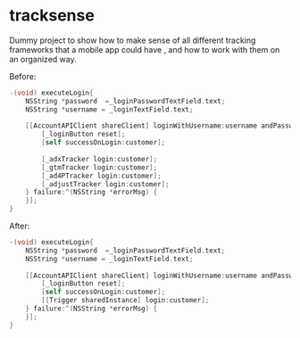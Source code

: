 tracksense
==========

Dummy project to show how to make sense of all different tracking frameworks that a mobile app could have , and how to work with them on an organized way.


Before:

```objective-c
-(void) executeLogin{
    NSString *password  =_loginPasswordTextField.text;
    NSString *username = _loginTextField.text;
    
    [[AccountAPIClient shareClient] loginWithUsername:username andPassword:password success:^(Customer *customer) {
        [_loginButton reset];
        [self successOnLogin:customer];
        
        [_adxTracker login:customer];
        [_gtmTracker login:customer];
        [_ad4PTracker login:customer];
        [_adjustTracker login:customer];
    } failure:^(NSString *errorMsg) {
    }];
}

```

After:

```objective-c
-(void) executeLogin{
    NSString *password  =_loginPasswordTextField.text;
    NSString *username = _loginTextField.text;
    
    [[AccountAPIClient shareClient] loginWithUsername:username andPassword:password success:^(Customer *customer) {
        [_loginButton reset];
        [self successOnLogin:customer];
        [[Trigger sharedInstance] login:customer];
    } failure:^(NSString *errorMsg) {
    }];
}

```
